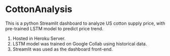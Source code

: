 # CottonAnalysis
This is a python Streamlit dashboard to analyze US cotton supply price, with pre-trained LSTM model to predict price trend.

1. Hosted in Heroku Server.
2. LSTM model was trained on Google Collab using historical data.
3. Streamlit was used as the dashboard front-end. 
